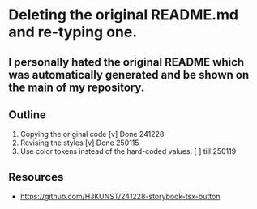 # Deleting the original README.md and re-typing one.

## I personally hated the original README which was automatically generated and be shown on the main of my repository.

## Outline

1. Copying the original code
   [v] Done 241228
2. Revising the styles
   [v] Done 250115
3. Use color tokens instead of the hard-coded values.
   [ ] till 250119

## Resources

- https://github.com/HJKUNST/241228-storybook-tsx-button
